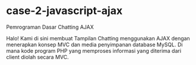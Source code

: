 # case-2-javascript-ajax
Pemrograman Dasar Chatting AJAX

Halo! Kami di sini membuat Tampilan Chatting menggunakan AJAX dengan menerapkan konsep MVC dan media penyimpanan database MySQL. Di mana kode program PHP yang memproses informasi yang diterima dari client diolah secara MVC.

